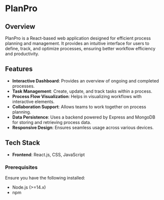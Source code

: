 # PlanPro

## Overview
PlanPro is a React-based web application designed for efficient process planning and management. It provides an intuitive interface for users to define, track, and optimize processes, ensuring better workflow efficiency and productivity.

## Features
- **Interactive Dashboard**: Provides an overview of ongoing and completed processes.
- **Task Management**: Create, update, and track tasks within a process.
- **Process Flow Visualization**: Helps in visualizing workflows with interactive elements.
- **Collaboration Support**: Allows teams to work together on process planning.
- **Data Persistence**: Uses a backend powered by Express and MongoDB for storing and retrieving process data.
- **Responsive Design**: Ensures seamless usage across various devices.

## Tech Stack
- **Frontend**: React.js, CSS, JavaScript

### Prerequisites
Ensure you have the following installed:
- Node.js (>=14.x)
- npm
